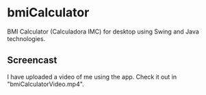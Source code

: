 # bmiCalculator
BMI Calculator (Calculadora IMC) for desktop using Swing and Java technologies.

## Screencast
I have uploaded a video of me using the app. Check it out in "bmiCalculatorVideo.mp4".

